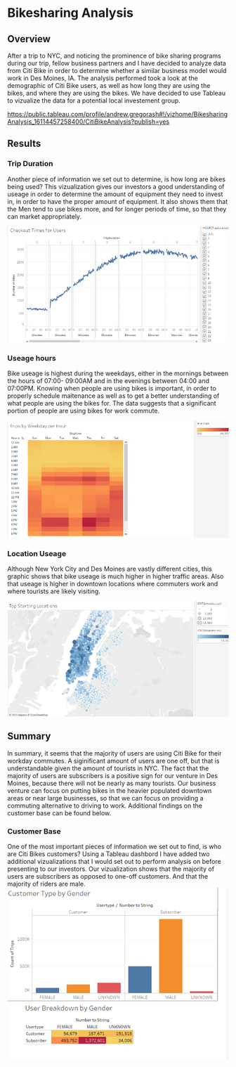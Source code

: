 # Bikesharing Analysis

## Overview
After a trip to NYC, and noticing the prominence of bike sharing programs during our trip, fellow business partners and I have decided to analyze data from Citi Bike in order to determine whether a similar business model would work in Des Moines, IA.  The analysis performed took a look at the demographic of Citi Bike users, as well as how long they are using the bikes, and where they are using the bikes.  We have decided to use Tableau to vizualize the data for a potential local investement group.

https://public.tableau.com/profile/andrew.gregorash#!/vizhome/BikesharingAnalysis_16114457258400/CitiBikeAnalysis?publish=yes
## Results

### Trip Duration
Another piece of information we set out to determine, is how long are bikes being used?  This vizualization gives our investors a good understanding of useage in order to determine the amount of equipment they need to invest in, in order to have the proper amount of equipment.  It also shows them that the Men tend to use bikes more, and for longer periods of time, so that they can market appropriately.

![checkout.PNG](https://github.com/agregorash/bike_sharing/blob/main/Images/checkout.PNG)

### Useage hours
Bike useage is highest during the weekdays, either in the mornings between the hours of 07:00- 09:00AM and in the evenings between 04:00 and 07:00PM.  Knowing when people are using bikes is important, in order to properly schedule maitenance as well as to get a better understanding of what people are using the bikes for.  The data suggests that a significant portion of people are using bikes for work commute.

![checkouttimes.PNG](https://github.com/agregorash/bike_sharing/blob/main/Images/checkouttimes.PNG)

### Location Useage
Although New York City and Des Moines are vastly different cities, this graphic shows that bike useage is much higher in higher traffic areas.  Also that useage is higher in downtown locations where commuters work and where tourists are likely visiting.

![location.PNG](https://github.com/agregorash/bike_sharing/blob/main/Images/location.PNG)

## Summary
In summary, it seems that the majority of users are using Citi Bike for their workday commutes.  A siginificant amount of users are one off, but that is understandable given the amount of tourists in NYC.  The fact that the majority of users are subscribers is a positive sign for our venture in Des Moines, because there will not be nearly as many tourists.  Our business venture can focus on putting bikes in the heavier populated downtown areas or near large businesses, so that we can focus on providing a commuting alternative to driving to work.  Additional findings on the customer base can be found below.

### Customer Base
One of the most important pieces of information we set out to find, is who are Citi Bikes customers? Using a Tableau dashbord I have added two additional vizualizations that I would set out to perform analysis on before presenting to our investors.  Our vizualization shows that the majority of users are subscribers as opposed to one-off customers.  And that the majority of riders are male.
![customers.PNG](https://github.com/agregorash/bike_sharing/blob/main/Images/customers.PNG)
